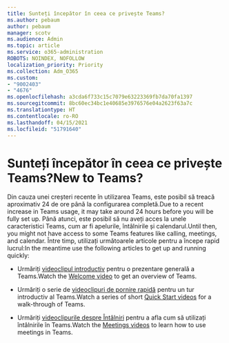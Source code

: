 ```yaml
---
title: Sunteți începător în ceea ce privește Teams?
ms.author: pebaum
author: pebaum
manager: scotv
ms.audience: Admin
ms.topic: article
ms.service: o365-administration
ROBOTS: NOINDEX, NOFOLLOW
localization_priority: Priority
ms.collection: Adm_O365
ms.custom:
- "9002403"
- "4676"
ms.openlocfilehash: a3cda6f733c15c7079e63223369fb7da70fa1397
ms.sourcegitcommit: 8bc60ec34bc1e40685e3976576e04a2623f63a7c
ms.translationtype: HT
ms.contentlocale: ro-RO
ms.lasthandoff: 04/15/2021
ms.locfileid: "51791640"
---
```

# <a name="new-to-teams"></a><span data-ttu-id="c3e45-102">Sunteți începător în ceea ce privește Teams?</span><span class="sxs-lookup"><span data-stu-id="c3e45-102">New to Teams?</span></span>

<span data-ttu-id="c3e45-103">Din cauza unei creșteri recente în utilizarea Teams, este posibil să treacă aproximativ 24 de ore până la configurarea completă.</span><span class="sxs-lookup"><span data-stu-id="c3e45-103">Due to a recent increase in Teams usage, it may take around 24 hours before you will be fully set up.</span></span> <span data-ttu-id="c3e45-104">Până atunci, este posibil să nu aveți acces la unele caracteristici Teams, cum ar fi apelurile, întâlnirile și calendarul.</span><span class="sxs-lookup"><span data-stu-id="c3e45-104">Until then, you might not have access to some Teams features like calling, meetings, and calendar.</span></span> <span data-ttu-id="c3e45-105">Între timp, utilizați următoarele articole pentru a începe rapid lucrul:</span><span class="sxs-lookup"><span data-stu-id="c3e45-105">In the meantime use the following articles to get up and running quickly:</span></span> 

- <span data-ttu-id="c3e45-106">Urmăriți [videoclipul introductiv](https://support.office.com/article/welcome-to-microsoft-teams-b98d533f-118e-4bae-bf44-3df2470c2b12) pentru o prezentare generală a Teams.</span><span class="sxs-lookup"><span data-stu-id="c3e45-106">Watch the [Welcome video](https://support.office.com/article/welcome-to-microsoft-teams-b98d533f-118e-4bae-bf44-3df2470c2b12) to get an overview of Teams.</span></span>

- <span data-ttu-id="c3e45-107">Urmăriți o serie de [videoclipuri de pornire rapidă](https://support.office.com/article/video-what-is-microsoft-teams-422bf3aa-9ae8-46f1-83a2-e65720e1a34d) pentru un tur introductiv al Teams.</span><span class="sxs-lookup"><span data-stu-id="c3e45-107">Watch a series of short [Quick Start videos](https://support.office.com/article/video-what-is-microsoft-teams-422bf3aa-9ae8-46f1-83a2-e65720e1a34d) for a walk-through of Teams.</span></span>

- <span data-ttu-id="c3e45-108">Urmăriți [videoclipurile despre Întâlniri](https://support.office.com/article/join-a-teams-meeting-078e9868-f1aa-4414-8bb9-ee88e9236ee4) pentru a afla cum să utilizați întâlnirile în Teams.</span><span class="sxs-lookup"><span data-stu-id="c3e45-108">Watch the [Meetings videos](https://support.office.com/article/join-a-teams-meeting-078e9868-f1aa-4414-8bb9-ee88e9236ee4) to learn how to use meetings in Teams.</span></span>
